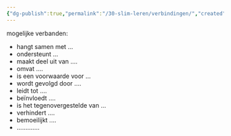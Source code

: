 ```yaml
---
{"dg-publish":true,"permalink":"/30-slim-leren/verbindingen/","created":"2025-03-25T15:01:58.002+01:00","updated":"2025-04-05T19:16:44.055+02:00"}
---
```


mogelijke verbanden:
- hangt samen met ...
- ondersteunt ...
- maakt deel uit van ....
- omvat ....
- is een voorwaarde voor ...
- wordt gevolgd door ....
- leidt tot ....
- beïnvloedt ....
- is het tegenovergestelde van ...
- verhindert ....
- bemoeilijkt ....
- .............